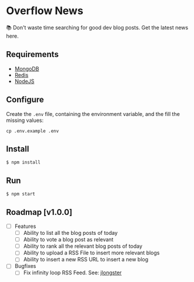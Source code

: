 # Overflow News
:books: Don't waste time searching for good dev blog posts. Get the latest news here.

## Requirements
* [MongoDB](https://www.mongodb.com/)
* [Redis](https://redis.io/)
* [NodeJS](https://nodejs.org/)

## Configure
Create the `.env` file, containing the environment variable, and the fill the missing values:
```
cp .env.example .env
```

## Install
```
$ npm install
```

## Run
```
$ npm start
```

## Roadmap [v1.0.0]
- [ ] Features
  - [ ] Ability to list all the blog posts of today
  - [ ] Ability to vote a blog post as relevant
  - [ ] Ability to rank all the relevant blog posts of today
  - [ ] Ability to upload a RSS File to insert more relevant blogs
  - [ ] Ability to insert a new RSS URL to insert a new blog

- [ ] Bugfixes
  - [ ] Fix infinity loop RSS Feed. See: [jlongster](https://jlongster.com/atom.xml)
